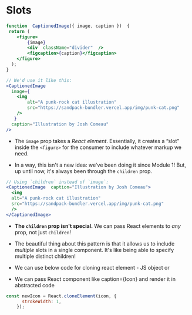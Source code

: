# Slots

```jsx
function  CaptionedImage({ image, caption })  {
 return (
	<figure>
		{image}
		<div  className="divider"  />
		<figcaption>{caption}</figcaption>
	</figure>
  );
}

// We'd use it like this:
<CaptionedImage
  image={
	<img
		alt="A punk-rock cat illustration"
		src="https://sandpack-bundler.vercel.app/img/punk-cat.png"
	/>
   }
  caption="Illustration by Josh Comeau"
/>
```
- The  `image`  prop takes a  _React element_. Essentially, it creates a “slot” inside the  `<figure>`  for the consumer to include whatever markup we need.

-  In a way, this isn't a new idea: we've been doing it since Module 1! But, up until now, it's always been through the  `children`  prop.
```jsx
// Using `children` instead of `image`:
<CaptionedImage  caption="Illustration by Josh Comeau">
  <img
  alt="A punk-rock cat illustration"
  src="https://sandpack-bundler.vercel.app/img/punk-cat.png"
  />
</CaptionedImage>
```

- **The  `children`  prop isn't special.**  We can pass React elements to  _any_  prop, not just  `children`!

- The beautiful thing about this pattern is that it allows us to include  _multiple_  slots in a single component. It's like being able to specify multiple distinct children!

- We can use below code for cloning react element - JS object or
- We can pass React component like caption={Icon} and render it in abstracted code

```js 
const newIcon = React.cloneElement(icon, {
      strokeWidth: 1,
    });
```
  